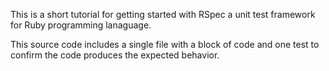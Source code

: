  This is a short tutorial for getting started with RSpec a unit test framework
 for Ruby programming lanaguage.

 This source code includes a single file with a block of code and one test to confirm the code
 produces the expected behavior.
